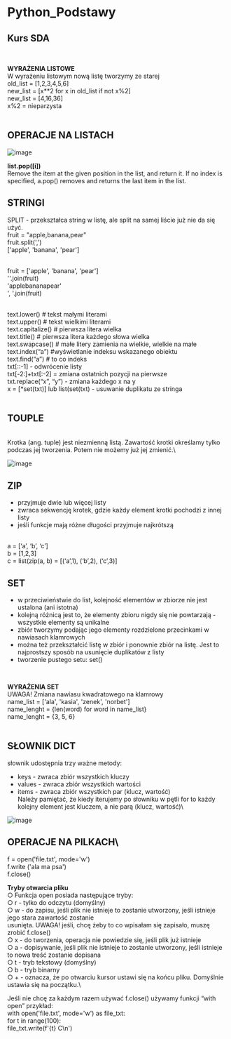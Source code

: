 # Python_Podstawy
## Kurs SDA
<br>

<b>WYRAŻENIA LISTOWE \
</b>W wyrażeniu listowym nową listę tworzymy ze starej\
old_list = [1,2,3,4,5,6]\
new_list = [x**2 for x in old_list if not x%2]\
new_list = [4,16,36]\
x%2 = nieparzysta \
<br>
## OPERACJE NA LISTACH
![image](https://user-images.githubusercontent.com/110059749/225616322-d70ffdeb-135f-4d6f-a320-78ea510a2dc4.png)

<b>list.pop([i])\
</b>Remove the item at the given position in the list, and return it. If no index is specified, a.pop() removes and returns the last item in the list. 

## STRINGI
</b>SPLIT - przekształca string w listę, ale split na samej liście już nie da się użyć.\
fruit = "apple,banana,pear"\
fruit.split(',')\
['apple', 'banana', 'pear']\
<br>

fruit = ['apple', 'banana', 'pear']\
''.join(fruit)\
'applebananapear'\
', '.join(fruit)\
<br>

text.lower()  # tekst małymi literami\
text.upper()  # tekst wielkimi literami\
text.capitalize()  # pierwsza litera wielka\
text.title()  # pierwsza litera każdego słowa wielka\
text.swapcase()  # małe litery zamienia na wielkie, wielkie na małe\
text.index(“a”) #wyświetlanie indeksu wskazanego obiektu\
text.find(“a”) # to co indeks\
txt[::-1] - odwrócenie listy\
txt[-2:]+txt[:-2] = zmiana ostatnich pozycji na pierwsze\
txt.replace(“x”, “y”) - zmiana każdego x na y\
x = [*set(txt)] lub list(set(txt) - usuwanie duplikatu ze stringa\
<br>

## TOUPLE
<br>
Krotka (ang. tuple) jest niezmienną listą. Zawartość krotki określamy tylko podczas jej tworzenia. Potem nie możemy już jej zmienić.\

![image](https://user-images.githubusercontent.com/110059749/225631428-943d317a-6658-4746-a2dc-3e8deed4708a.png)


## ZIP

<ul>

<li>przyjmuje dwie lub więcej listy </li>
<li>zwraca sekwencję krotek, gdzie każdy element krotki pochodzi z innej listy</li>
<li>jeśli funkcje mają różne długości przyjmuje najkrótszą</li>
<br>
</ul>

a = [‘a’, ‘b’, ‘c’] \
b = [1,2,3] \
c = list(zip(a, b) = [(‘a’,1), (‘b’,2), (‘c’,3)]
<br>
## SET
<ul>
<li>w przeciwieństwie do list, kolejność elementów w zbiorze nie jest ustalona (ani istotna)</li>
<li>kolejną różnicą jest to, że elementy zbioru nigdy się nie powtarzają - wszystkie elementy są
  unikalne</li>
<li>zbiór tworzymy podając jego elementy rozdzielone przecinkami w nawiasach klamrowych</li>
<li>można też przekształcić listę w zbiór i ponownie zbiór na listę. Jest to najprostszy sposób na
  usunięcie duplikatów z listy</li>
<li>tworzenie pustego setu: set()</li>
</ul>
 <br>
  
<b> WYRAŻENIA SET \
</b>UWAGA! Zmiana nawiasu kwadratowego na klamrowy\
name_list = ['ala', 'kasia', 'zenek', 'norbet']\
name_lenght = {len(word) for word in name_list}\
name_lenght = {3, 5, 6}\
<br>
## SŁOWNIK DICT
słownik udostępnia trzy ważne metody:
- keys - zwraca zbiór wszystkich kluczy
- values - zwraca zbiór wszystkich wartości
- items - zwraca zbiór wszystkich par (klucz,
wartość)\
Należy pamiętać, że kiedy iterujemy po słowniku w pętli for to każdy kolejny element jest kluczem, a nie parą (klucz, wartość)\

![image](https://user-images.githubusercontent.com/110059749/225618721-8d788534-9199-4326-973f-3f4075c76f2b.png)

## OPERACJE NA PILKACH\  
f = open('file.txt', mode='w')\
f.write ('ala ma psa')\
f.close()

<b>Tryby otwarcia pliku\
</b>○ Funkcja open posiada następujące tryby:\
○ r - tylko do odczytu (domyślny)\
○ w - do zapisu, jeśli plik nie istnieje to zostanie utworzony, jeśli istnieje jego stara zawartość zostanie\
usunięta. UWAGA! jeśli, chcę żeby to co wpisałam się zapisało, muszę zrobić f.close()\
○ x - do tworzenia, operacja nie powiedzie się, jeśli plik już istnieje\
○ a - dopisywanie, jeśli plik nie istnieje to zostanie utworzony, jeśli istnieje to nowa treść zostanie
dopisana\
○ t - tryb tekstowy (domyślny)\
○ b - tryb binarny\
○ + - oznacza, że po otwarciu kursor ustawi się na końcu pliku. Domyślnie ustawia się na początku.\

Jeśli nie chcę za każdym razem używać f.close() używamy funkcji “with open”
przykład:\
with open('file.txt', mode='w') as file_txt:\
  for t in range(100):\
    file_txt.write(f'{t} C\n')
